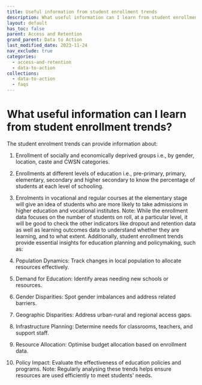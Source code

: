 ```yaml
---
title: Useful information from student enrollment trends
description: What useful information can I learn from student enrollment trends?
layout: default
has_toc: false
parent: Access and Retention
grand_parent: Data to Action
last_modified_date: 2023-11-24
nav_exclude: true
categories:
  - access-and-retention
  - data-to-action
collections:
  - data-to-action
  - faqs
---
```


# What useful information can I learn from student enrollment trends?
The student enrolment trends can provide information about: 

1. Enrollment of socially and economically deprived groups i.e., by gender, location, caste and CWSN categories.
2. Enrollments at different levels of education i.e., pre-primary, primary, elementary, secondary and higher secondary to know the percentage of students at each level of schooling.
3. Enrolments in vocational and regular courses at the elementary stage will give an idea of students who are more likely to take admissions in higher education and vocational institutes. 
Note: While the enrollment data focuses on the number of students on roll, at a particular level, it will be good to check the other indicators like dropout and retention data as well as learning outcomes data to understand whether they are learning, and to what extent.
Additionally, student enrollment trends provide essential insights for education planning and policymaking, such as:

1. Population Dynamics: Track changes in local population to allocate resources effectively.
2. Demand for Education: Identify areas needing new schools or resources.
3. Gender Disparities: Spot gender imbalances and address related barriers.
4. Geographic Disparities: Address urban-rural and regional access gaps.
5. Infrastructure Planning: Determine needs for classrooms, teachers, and support staff.
6. Resource Allocation: Optimise budget allocation based on enrollment data.
7. Policy Impact: Evaluate the effectiveness of education policies and programs.
Note: Regularly analysing these trends helps ensure resources are used efficiently to meet students' needs.